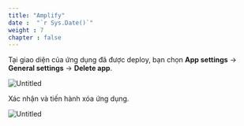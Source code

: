 ```yaml
---
title: "Amplify"
date :  "`r Sys.Date()`" 
weight : 7
chapter : false
---
```


Tại giao diện của ứng dụng đã được deploy, bạn chọn **App settings** → **General settings** → **Delete app**.

![Untitled](/images/Amplify%203cbaff98d368481ca9f4263f39f203c8/image%2022.png)

Xác nhận và tiến hành xóa ứng dụng.

![Untitled](/images/Amplify%203cbaff98d368481ca9f4263f39f203c8/image%2023.png)